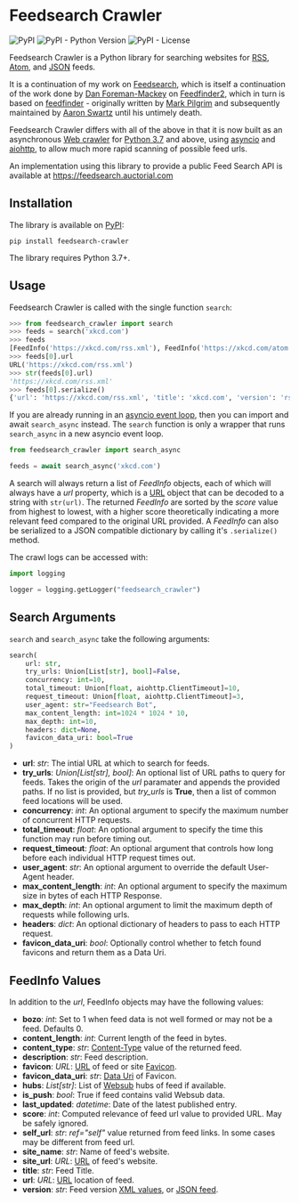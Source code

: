 # Feedsearch Crawler
![PyPI](https://img.shields.io/pypi/v/feedsearch-crawler.svg)
![PyPI - Python Version](https://img.shields.io/pypi/pyversions/feedsearch-crawler.svg)
![PyPI - License](https://img.shields.io/pypi/l/feedsearch-crawler.svg)

Feedsearch Crawler is a Python library for searching websites for [RSS](https://en.wikipedia.org/wiki/RSS), [Atom](https://en.wikipedia.org/wiki/Atom_(Web_standard)), and [JSON](https://jsonfeed.org/) feeds.

It is a continuation of my work on [Feedsearch](https://github.com/DBeath/feedsearch), which is itself a continuation of the work done by [Dan Foreman-Mackey](http://dfm.io/) on [Feedfinder2](https://github.com/dfm/feedfinder2), which in turn is based on [feedfinder](http://www.aaronsw.com/2002/feedfinder/) - originally written by [Mark Pilgrim](http://en.wikipedia.org/wiki/Mark_Pilgrim_(software_developer)) and subsequently maintained by
[Aaron Swartz](http://en.wikipedia.org/wiki/Aaron_Swartz) until his untimely death.

Feedsearch Crawler differs with all of the above in that it is now built as an asynchronous [Web crawler](https://en.wikipedia.org/wiki/Web_crawler) for [Python 3.7](https://www.python.org/downloads/release/python-370/) and above, using [asyncio](https://docs.python.org/3/library/asyncio.html) and [aiohttp](https://aiohttp.readthedocs.io/en/stable/), to allow much more rapid scanning of possible feed urls.

An implementation using this library to provide a public Feed Search API is available at https://feedsearch.auctorial.com

## Installation
The library is available on [PyPI](https://pypi.org/project/feedsearch-crawler/):

```
pip install feedsearch-crawler
```

The library requires Python 3.7+.

## Usage
Feedsearch Crawler is called with the single function ``search``:

``` python
>>> from feedsearch_crawler import search
>>> feeds = search('xkcd.com')
>>> feeds
[FeedInfo('https://xkcd.com/rss.xml'), FeedInfo('https://xkcd.com/atom.xml')]
>>> feeds[0].url
URL('https://xkcd.com/rss.xml')
>>> str(feeds[0].url)
'https://xkcd.com/rss.xml'
>>> feeds[0].serialize()
{'url': 'https://xkcd.com/rss.xml', 'title': 'xkcd.com', 'version': 'rss20', 'score': 24, 'hubs': [], 'description': 'xkcd.com: A webcomic of romance and math humor.', 'is_push': False, 'self_url': '', 'favicon': 'https://xkcd.com/s/919f27.ico', 'content_type': 'text/xml; charset=UTF-8', 'bozo': 0, 'site_url': 'https://xkcd.com/', 'site_name': 'xkcd: Chernobyl', 'favicon_data_uri': '', 'content_length': 2847}
```

If you are already running in an [asyncio event loop](https://docs.python.org/3/library/asyncio-eventloop.html), then you can import and await ``search_async`` instead. The ``search`` function is only a wrapper that runs ``search_async`` in a new asyncio event loop.

``` python
from feedsearch_crawler import search_async

feeds = await search_async('xkcd.com')
```

A search will always return a list of *FeedInfo* objects, each of which will always have a *url* property, which is a [URL](https://yarl.readthedocs.io/en/latest/api.html) object that can be decoded to a string with ``str(url)``.
The returned *FeedInfo* are sorted by the *score* value from highest to lowest, with a higher score theoretically indicating a more relevant feed compared to the original URL provided. A *FeedInfo* can also be serialized to a JSON compatible dictionary by calling it's ``.serialize()`` method.

The crawl logs can be accessed with:

``` python
import logging

logger = logging.getLogger("feedsearch_crawler")
```

## Search Arguments
``search`` and ``search_async`` take the following arguments:

``` python
search(
    url: str,
    try_urls: Union[List[str], bool]=False,
    concurrency: int=10,
    total_timeout: Union[float, aiohttp.ClientTimeout]=10,
    request_timeout: Union[float, aiohttp.ClientTimeout]=3,
    user_agent: str="Feedsearch Bot",
    max_content_length: int=1024 * 1024 * 10,
    max_depth: int=10,
    headers: dict=None,
    favicon_data_uri: bool=True
)
```

- **url**: *str*: The intial URL at which to search for feeds.
- **try_urls**: *Union[List[str], bool]*: An optional list of URL paths to query for feeds. Takes the origin of the *url* paramater and appends the provided paths. If no list is provided, but *try_urls* is **True**, then a list of common feed locations will be used.
- **concurrency**: *int*: An optional argument to specify the maximum number of concurrent HTTP requests.
- **total_timeout**: *float*: An optional argument to specify the time this function may run before timing out.
- **request_timeout**: *float*: An optional argument that controls how long before each individual HTTP request times out.
- **user_agent**: *str*: An optional argument to override the default User-Agent header.
- **max_content_length**: *int*: An optional argument to specify the maximum size in bytes of each HTTP Response.
- **max_depth**: *int*: An optional argument to limit the maximum depth of requests while following urls.
- **headers**: *dict*: An optional dictionary of headers to pass to each HTTP request.
- **favicon_data_uri**: *bool*: Optionally control whether to fetch found favicons and return them as a Data Uri.

## FeedInfo Values
In addition to the *url*, FeedInfo objects may have the following values:

- **bozo**: *int*: Set to 1 when feed data is not well formed or may not be a feed. Defaults 0.
- **content_length**: *int*: Current length of the feed in bytes.
- **content_type**: *str*: [Content-Type](https://en.wikipedia.org/wiki/Media_type) value of the returned feed.
- **description**: *str*: Feed description.
- **favicon**: *URL*: [URL](https://yarl.readthedocs.io/en/latest/api.html) of feed or site [Favicon](https://en.wikipedia.org/wiki/Favicon).
- **favicon_data_uri**: *str*: [Data Uri](https://en.wikipedia.org/wiki/Data_URI_scheme) of Favicon.
- **hubs**: *List[str]*: List of [Websub](https://en.wikipedia.org/wiki/WebSub) hubs of feed if available.
- **is_push**: *bool*: True if feed contains valid Websub data.
- **last_updated**: *datetime*: Date of the latest published entry.
- **score**: *int*: Computed relevance of feed url value to provided URL. May be safely ignored.
- **self_url**: *str*: *ref="self"* value returned from feed links. In some cases may be different from feed url.
- **site_name**: *str*: Name of feed's website.
- **site_url**: *URL*: [URL](https://yarl.readthedocs.io/en/latest/api.html) of feed's website.
- **title**: *str*: Feed Title.
- **url**: *URL*: [URL](https://yarl.readthedocs.io/en/latest/api.html) location of feed.
- **version**: *str*: Feed version [XML values](https://pythonhosted.org/feedparser/version-detection.html),
  or [JSON feed](https://jsonfeed.org/version/1).
